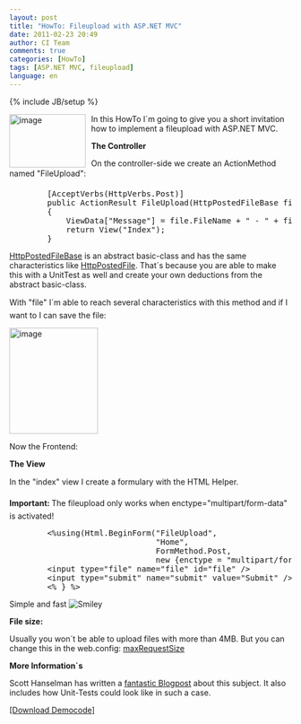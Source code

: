 ```yaml
---
layout: post
title: "HowTo: Fileupload with ASP.NET MVC"
date: 2011-02-23 20:49
author: CI Team
comments: true
categories: [HowTo]
tags: [ASP.NET MVC, fileupload]
language: en
---
```

{% include JB/setup %}

  <p><img style="background-image: none; border-bottom: 0px; border-left: 0px; margin: 0px 10px 0px 0px; padding-left: 0px; padding-right: 0px; border-top: 0px; border-right: 0px; padding-top: 0px" border="0" alt="image" align="left" src="{{BASE_PATH}}/assets/wp-images-de/image_thumb47.png" width="136" height="95" />In this HowTo I´m going to give you a short invitation how to implement a fileupload with ASP.NET MVC.</p>  
  
  <p><strong></strong></p>  
  <p><b>The Controller</b></p>
<p>On the controller-side we create an ActionMethod named "FileUpload":</p>  <div style="padding-bottom: 0px; margin: 0px; padding-left: 0px; padding-right: 0px; display: inline; float: none; padding-top: 0px" id="scid:812469c5-0cb0-4c63-8c15-c81123a09de7:eeae8ff0-79eb-4c11-95bf-645067d3aba9" class="wlWriterEditableSmartContent"><pre name="code" class="c#">        [AcceptVerbs(HttpVerbs.Post)]
        public ActionResult FileUpload(HttpPostedFileBase file)
        {
            ViewData["Message"] = file.FileName + " - " + file.ContentLength.ToString();
            return View("Index");
        }</pre></div>

<p><a href="http://msdn.microsoft.com/en-us/library/system.web.httppostedfilebase.aspx">HttpPostedFileBase</a> is an abstract basic-class and has the same characteristics like <a href="http://msdn.microsoft.com/en-us/library/system.web.httppostedfile.aspx">HttpPostedFile</a>. That´s because you are able to make this with a UnitTest as well and create your own deductions from the abstract basic-class.</p>

<p>With "file" I´m able to reach several characteristics with this method and if I want to I can save the file:</p>

<p><a href="{{BASE_PATH}}/assets/wp-images-en/image128.png"><img style="background-image: none; border-bottom: 0px; border-left: 0px; margin: 0px 10px 0px 0px; padding-left: 0px; padding-right: 0px; display: inline; border-top: 0px; border-right: 0px; padding-top: 0px" title="image" border="0" alt="image" src="{{BASE_PATH}}/assets/wp-images-en/image_thumb37.png" width="158" height="189" /></a></p>

<p>Now the Frontend:</p>

<p><b>The View </b></p>

<p>In the "index" view I create a formulary with the HTML Helper. </p>

<p><b>Important: </b>The fileupload only works when enctype="multipart/form-data" is activated!</p>

<div style="padding-bottom: 0px; margin: 0px; padding-left: 0px; padding-right: 0px; display: inline; float: none; padding-top: 0px" id="scid:812469c5-0cb0-4c63-8c15-c81123a09de7:da6c002d-7155-4b8b-98da-c8db77c3ff07" class="wlWriterEditableSmartContent"><pre name="code" class="c#">        &lt;%using(Html.BeginForm("FileUpload",
                               "Home",
                               FormMethod.Post,
                               new {enctype = "multipart/form-data"})) { %&gt;
        &lt;input type="file" name="file" id="file" /&gt;
        &lt;input type="submit" name="submit" value="Submit" /&gt;
        &lt;% } %&gt;</pre></div>

<p>Simple and fast <img style="border-bottom-style: none; border-right-style: none; border-top-style: none; border-left-style: none" class="wlEmoticon wlEmoticon-smile" alt="Smiley" src="{{BASE_PATH}}/assets/wp-images-en/wlEmoticon-smile4.png" />&#160;</p>

<p><b>File size:</b></p>

<p>Usually you won´t be able to upload files with more than 4MB. But you can change this in the web.config: <a href="http://msdn.microsoft.com/en-us/library/system.web.configuration.httpruntimesection.maxrequestlength.aspx">maxRequestSize</a> </p>




<p><b>More Information´s</b></p>

<p>Scott Hanselman has written a <a href="http://www.hanselman.com/blog/ABackToBasicsCaseStudyImplementingHTTPFileUploadWithASPNETMVCIncludingTestsAndMocks.aspx">fantastic Blogpost</a> about this subject. It also includes how Unit-Tests could look like in such a case. </p>

<p><a href="{{BASE_PATH}}/assets/files/democode/mvcfileupload/mvcfileupload.zip">[Download Democode]</a></p>
